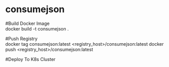 # consumejson

#Build Docker Image  
docker build -t consumejson .

#Push Registry  
docker tag consumejson:latest <registry_host>/consumejson:latest
docker push <registry_host>/consumejson:latest

#Deploy To K8s Cluster  
